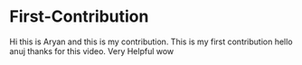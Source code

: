 # First-Contribution
Hi this is Aryan and this is my contribution.
This is my first contribution
hello anuj thanks for this video. Very Helpful
wow